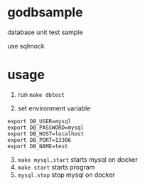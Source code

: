# godbsample
database unit test sample  

use sqlmock

# usage
1. run `make dbtest`

2. set environment variable

```
export DB_USER=mysql
export DB_PASSWORD=mysql
export DB_HOST=localhost
export DB_PORT=13306
export DB_NAME=test
```

3. `make mysql.start` starts mysql on docker
4. `make start` starts program
5. `mysql.stop` stop mysql on docker

